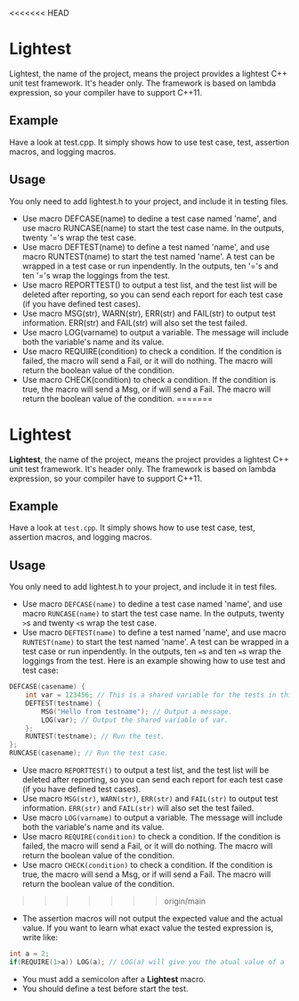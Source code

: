 <<<<<<< HEAD
# Lightest 
Lightest, the name of the project, means the project provides a lightest C++ unit test framework. It's header only. The framework is based on lambda expression, so your compiler have to support C++11.
## Example 
Have a look at test.cpp. It simply shows how to use test case, test, assertion macros, and logging macros. 
## Usage 
You only need to add lightest.h to your project, and include it in testing files. 
 
* Use macro DEFCASE(name) to dedine a test case named 'name', and use macro RUNCASE(name) to start the test case name. In the outputs, twenty '='s wrap the test case.
* Use macro DEFTEST(name) to define a test named 'name', and use macro RUNTEST(name) to start the test named 'name'. A test can be wrapped in a test case or run inpendently. In the outputs, ten '='s and ten '='s wrap the loggings from the test.
* Use macro REPORTTEST() to output a test list, and the test list will be deleted after reporting, so you can send each report for each test case (if you have defined test cases). 
* Use macro MSG(str), WARN(str), ERR(str) and FAIL(str) to output test information. ERR(str) and FAIL(str) will also set the test failed. 
* Use macro LOG(varname) to output a variable. The message will include both the variable's name and its value. 
* Use macro REQUIRE(condition) to check a condition. If the condition is failed, the macro will send a Fail, or it will do nothing. The macro will return the boolean value of the condition. 
* Use macro CHECK(condition) to check a condition. If the condition is true, the macro will send a Msg, or if will send a Fail. The macro will return the boolean value of the condition. 
=======
# Lightest

**Lightest**, the name of the project, means the project provides a lightest C++ unit test framework. It's header only. The framework is based on lambda expression, so your compiler have to support C++11.

## Example

Have a look at `test.cpp`. It simply shows how to use test case, test, assertion macros, and logging macros.

## Usage

You only need to add lightest.h to your project, and include it in test files.

* Use macro `DEFCASE(name)` to dedine a test case named 'name', and use macro `RUNCASE(name)` to start the test case name. In the outputs, twenty `>`s and twenty `<`s wrap the test case.
* Use macro `DEFTEST(name)` to define a test named 'name', and use macro `RUNTEST(name)` to start the test named 'name'. A test can be wrapped in a test case or run inpendently. In the outputs, ten `=`s and ten `=`s wrap the loggings from the test. Here is an example showing how to use test and test case:

```C++
DEFCASE(casename) {
    int var = 123456; // This is a shared variable for the tests in this test case.
    DEFTEST(testname) {
        MSG("Hello from testname"); // Output a message.
        LOG(var); // Output the shared variable of var.
    };
    RUNTEST(testname); // Run the test.
};
RUNCASE(casename); // Run the test case.
```

* Use macro `REPORTTEST()` to output a test list, and the test list will be deleted after reporting, so you can send each report for each test case (if you have defined test cases).
* Use macro `MSG(str)`, `WARN(str)`, `ERR(str)` and `FAIL(str)` to output test information. `ERR(str)` and `FAIL(str)` will also set the test failed.
* Use macro `LOG(varname)` to output a variable. The message will include both the variable's name and its value.
* Use macro `REQUIRE(condition)` to check a condition. If the condition is failed, the macro will send a Fail, or it will do nothing. The macro will return the boolean value of the condition.
* Use macro `CHECK(condition)` to check a condition. If the condition is true, the macro will send a Msg, or if will send a Fail. The macro will return the boolean value of the condition.
>>>>>>> origin/main
* The assertion macros will not output the expected value and the actual value. If you want to learn what exact value the tested expression is, write like:

```C++
int a = 2;
if(REQUIRE(1>a)) LOG(a); // LOG(a) will give you the atual value of a
```

* You must add a semicolon after a **Lightest** macro.
* You should define a test before start the test.
